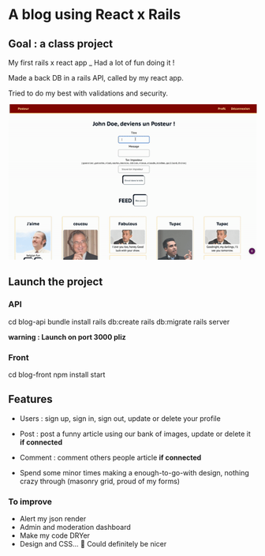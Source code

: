 # A blog using React x Rails

## Goal : a class project

My first rails x react app _ Had a lot of fun doing it !

Made a back DB in a rails API, called by my react app.

Tried to do my best with validations and security.

![Posteur](/posteur.gif)

## Launch the project

### API
cd blog-api
bundle install
rails db:create
rails db:migrate
rails server

__warning : Launch on port 3000 pliz__

### Front

cd blog-front
npm install
start

## Features
- Users : sign up, sign in, sign out, update or delete your profile

- Post : post a funny article using our bank of images, update or delete it
__if connected__

- Comment : comment others people article
__if connected__

- Spend some minor times making a enough-to-go-with design, nothing crazy through (masonry grid, proud of my forms)

### To improve

- Alert my json render
- Admin and moderation dashboard
- Make my code DRYer
- Design and CSS... 🧐 Could definitely be nicer